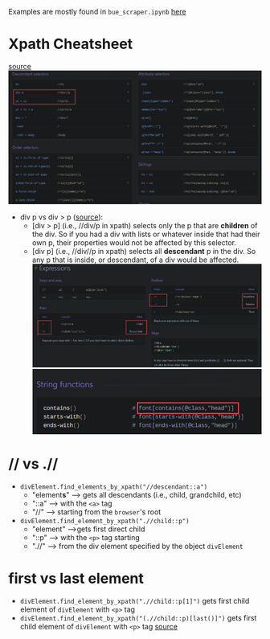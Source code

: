 Examples are mostly found in `bue_scraper.ipynb` [here](https://github.com/OdyAsh/bue-scrapper)
# Xpath Cheatsheet
[source](https://devhints.io/xpath)
![Pasted image 20230209183846](../../Media/Default/Pasted%20image%2020230209183846.png)
* div p vs div > p ([source](https://teamtreehouse.com/community/is-there-a-difference-between-div-p-and-div-p#:~:text=%5Bdiv%20%3E%20p%5D%20selects%20only,a%20div%20would%20be%20affected.)):
	* [div > p] (i.e., //div/p in xpath) selects only the p that are **children** of the div. So if you had a div with lists or whatever inside that had their own p, their properties would not be affected by this selector.
	* [div p] (i.e., //div//p in xpath) selects all **descendant** p in the div. So any p that is inside, or descendant, of a div would be affected.
![Pasted image 20230209184311](../../Media/Default/Pasted%20image%2020230209184311.png)
![500](../../Media/Default/Pasted%20image%2020230209184412.png)

# // vs .//
* `divElement.find_elements_by_xpath("//descendant::a")` 
	* "element**s**" --> gets all descendants (i.e., child, grandchild, etc) 
	* "::a" --> with the  `<a>`  tag 
	* "//" --> starting from the `browser`'s root
* `divElement.find_element_by_xpath(".//child::p")` 
	* "element" -->gets first direct child 
	* "::p" --> with the  `<p>`  tag starting 
	* ".//" --> from the div element specified by the object `divElement`
# first vs last element
* `divElement.find_element_by_xpath(".//child::p[1]")` gets first child element of `divElement` with `<p>` tag
* `divElement.find_element_by_xpath("(.//child::p)[last()]")` gets first child element of `divElement` with `<p>` tag [source](https://stackoverflow.com/questions/1459132/xslt-getting-last-element#:~:text=indexing%20on%20the%20nodelist%20result%2C%20rather%20than%20as%20part%20of%20the%20selection%20criteria.%20Try%3A)
